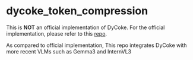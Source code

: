 # dycoke_token_compression

This is **NOT** an official implementation of DyCoke. For the official implementation, please refer to this [repo](https://github.com/KD-TAO/DyCoke).

As compared to official implementation, This repo integrates DyCoke with more recent VLMs such as Gemma3 and InternVL3
